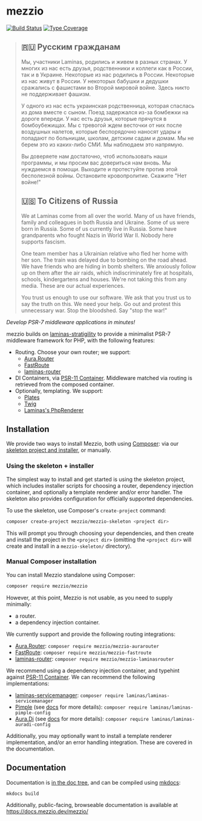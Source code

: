 # mezzio

[![Build Status](https://github.com/mezzio/mezzio/workflows/Continuous%20Integration/badge.svg)](https://github.com/mezzio/mezzio/actions?query=workflow%3A"Continuous+Integration")
[![Type Coverage](https://shepherd.dev/github/mezzio/mezzio/coverage.svg)](https://shepherd.dev/github/mezzio/mezzio)

> ## 🇷🇺 Русским гражданам
>
> Мы, участники Laminas, родились и живем в разных странах. У многих из нас есть друзья, родственники и коллеги как в России, так и в Украине. Некоторые из нас родились в России. Некоторые из нас живут в России. У некоторых бабушки и дедушки сражались с фашистами во Второй мировой войне. Здесь никто не поддерживает фашизм.
>
> У одного из нас есть украинская родственница, которая спаслась из дома вместе с сыном. Поезд задержался из-за бомбежки на дороге впереди. У нас есть друзья, которые прячутся в бомбоубежищах. Мы с тревогой ждем весточки от них после воздушных налетов, которые беспорядочно наносят удары и попадают по больницам, школам, детским садам и домам. Мы не берем это из каких-либо СМИ. Мы наблюдаем это напрямую.
>
> Вы доверяете нам достаточно, чтоб использовать наши программы, и мы просим вас довериться нам вновь. Мы нуждаемся в помощи. Выходите и протестуйте против этой бесполезной войны. Остановите кровопролитие. Скажите "Нет войне!"
>
> ## 🇺🇸 To Citizens of Russia
>
> We at Laminas come from all over the world. Many of us have friends, family and colleagues in both Russia and Ukraine. Some of us were born in Russia. Some of us currently live in Russia. Some have grandparents who fought Nazis in World War II. Nobody here supports fascism.
>
> One team member has a Ukrainian relative who fled her home with her son. The train was delayed due to bombing on the road ahead. We have friends who are hiding in bomb shelters. We anxiously follow up on them after the air raids, which indiscriminately fire at hospitals, schools, kindergartens and houses. We're not taking this from any media. These are our actual experiences.
>
> You trust us enough to use our software. We ask that you trust us to say the truth on this. We need your help. Go out and protest this unnecessary war. Stop the bloodshed. Say "stop the war!"

*Develop PSR-7 middleware applications in minutes!*

mezzio builds on [laminas-stratigility](https://github.com/laminas/laminas-stratigility)
to provide a minimalist PSR-7 middleware framework for PHP, with the following
features:

- Routing. Choose your own router; we support:
  - [Aura.Router](https://github.com/auraphp/Aura.Router)
  - [FastRoute](https://github.com/nikic/FastRoute)
  - [laminas-router](https://github.com/mezzio/mezzio-router)
- DI Containers, via [PSR-11 Container](https://github.com/php-fig/container).
  Middleware matched via routing is retrieved from the composed container.
- Optionally, templating. We support:
  - [Plates](http://platesphp.com/)
  - [Twig](http://twig.sensiolabs.org/)
  - [Laminas's PhpRenderer](https://github.com/laminas/laminas-view)

## Installation

We provide two ways to install Mezzio, both using
[Composer](https://getcomposer.org): via our
[skeleton project and installer](https://github.com/mezzio/mezzio-skeleton),
or manually.

### Using the skeleton + installer

The simplest way to install and get started is using the skeleton project, which
includes installer scripts for choosing a router, dependency injection
container, and optionally a template renderer and/or error handler. The skeleton
also provides configuration for officially supported dependencies.

To use the skeleton, use Composer's `create-project` command:

```bash
composer create-project mezzio/mezzio-skeleton <project dir>
```

This will prompt you through choosing your dependencies, and then create and
install the project in the `<project dir>` (omitting the `<project dir>` will
create and install in a `mezzio-skeleton/` directory).

### Manual Composer installation

You can install Mezzio standalone using Composer:

```bash
composer require mezzio/mezzio
```

However, at this point, Mezzio is not usable, as you need to supply
minimally:

- a router.
- a dependency injection container.

We currently support and provide the following routing integrations:

- [Aura.Router](https://github.com/auraphp/Aura.Router):
  `composer require mezzio/mezzio-aurarouter`
- [FastRoute](https://github.com/nikic/FastRoute):
  `composer require mezzio/mezzio-fastroute`
- [laminas-router](https://github.com/mezzio/mezzio-router):
  `composer require mezzio/mezzio-laminasrouter`

We recommend using a dependency injection container, and typehint against
[PSR-11 Container](https://github.com/php-fig/container). We
can recommend the following implementations:

- [laminas-servicemanager](https://github.com/laminas/laminas-servicemanager):
  `composer require laminas/laminas-servicemanager`
- [Pimple](https://github.com/silexphp/Pimple) (see [docs](docs/book/features/container/pimple.md) for more details):
  `composer require laminas/laminas-pimple-config`
- [Aura.Di](https://github.com/auraphp/Aura.Di) (see [docs](docs/book/features/container/aura-di.md) for more details):
  `composer require laminas/laminas-auradi-config`

Additionally, you may optionally want to install a template renderer
implementation, and/or an error handling integration. These are covered in the
documentation.

## Documentation

Documentation is [in the doc tree](docs/book/), and can be compiled using [mkdocs](https://www.mkdocs.org):

```bash
mkdocs build
```

Additionally, public-facing, browseable documentation is available at
<https://docs.mezzio.dev/mezzio/>
